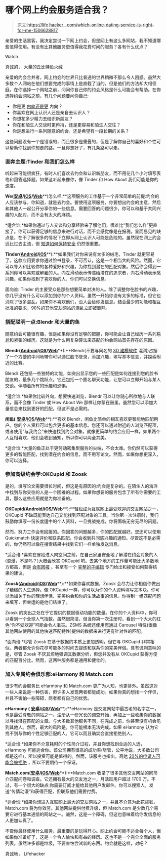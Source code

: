 # 哪个网上约会服务适合我？

> 原文:[https://life hacker . com/which-online-dating-service-is-right-for-me-1506628817](https://lifehacker.com/which-online-dating-service-is-right-for-me-1506628817)

亲爱的生活黑客，我决定尝试一下网上约会，但是网上有这么多网站，我不知道哪些值得使用。有没有比其他服务更值得我花费时间的服务？各有什么优点？

Watch

真诚的，
大量的丘比特鱼火绒

亲爱的约会合并者，网上约会的世界只比普通的世界稍微不那么令人困惑。虽然大多数个人网站在他们想要完成的事情上是直截了当的，但是他们的方法却大相径庭。在你选择一个网站之前，问问你自己你的约会风格是什么可能会有帮助。在你选择约会网站之前，有几个问题要问你自己:

*   你是更 [内向还是更](http://lifehacker.com/how-introverts-and-extroverts-can-peacefully-coexist-638422576) 内向？
*   你喜欢在网上认识人还是亲自去认识人？
*   你想花多少精力去结识新朋友？
*   你在和陌生人交谈时更矜持，还是更容易和陌生人交往？
*   你是想进行一系列随意的约会，还是希望有一段长期的关系？

这些问题没有一个是错误的，而且很多是重叠的，但是了解你自己的喜好和个性可以帮助你找到你想走的路。一旦你想好了，有几条路可以走。

### 直奔主题:Tinder 和我们怎么样

听起来可能很疯狂，有时人们喜欢去约会和认识新朋友，而不用花几个小时填写表格和回答选择题。如果这听起来像你，像 Tinder 和 How About 我们可能是你的速度。

**We(**[**安卓**](https://play.google.com/store/apps/details?id=com.howaboutwe.singles)**/**[**iOS**](https://itunes.apple.com/us/app/howaboutwe-dating-find-singles/id439078709?mt=8)**/**[**Web**](http://www.howaboutwe.com/)**)怎么样:**这项服务的工作基于一个非常简单的前提:约会的人应该参与，你知道，就是去约会。要使用这项服务，你要想出约会的主意，然后和其他人一起公开分享你的一些信息。需要回答的问题很少，你可以和基于共同兴趣的人配对，而不会有太大的麻烦。

*适合谁:*如果你通过与人交谈和分享经验来了解他们，很难比“我们怎么样”更直接了。你可以获得足够的信息来进行对话，而不会感觉像是在报税。显而易见的缺点是，在不了解很多的情况下立即从网上认识人可能是危险的。虽然现在网上约会远比过去主流，但 [知道如何保持安全](https://lifehacker.com/how-to-stay-safe-when-meeting-someone-from-the-internet-1040400781) 仍然很重要。

**Tinder(**[**Android**](https://play.google.com/store/apps/details?id=com.tinder)**/**[**iOS**](https://itunes.apple.com/us/app/tinder/id547702041?mt=8)**):**如果我们对你来说有太多的绒毛，Tinder 就更容易了。这款应用要求你通过脸书登录，不可否认，这是一个相当大的风险。然而，它可以导入和比较你的各种爱好和兴趣，为你找到潜在的匹配对象。然后你会得到一系列你可以喜欢或解雇的人。向左滑动表示传递给潜在的追求者，向右滑动表示感兴趣。如果你找到了喜欢你的人，你们可以交换信息。

面向谁: Tinder 的主要受众是那些想要简单对决的人。除了调整你在脸书的兴趣，你几乎没有什么可以添加到你的个人资料。虽然一开始你没有太多的标准，但它也消除了很多混乱。如果你不喜欢他们，没人会给你发信息。结合最少的功能和相互批准的要求，90%的其他交友网站的混乱立即被删除。

### 搭配聪明一点:Blendr 和大量的鱼

随意约会可能很有趣，但是如果你没有足够的把握，你可能会让自己经历一系列尴尬和紧张的经历。这就是为什么用复杂算法来匹配的约会网站首先存在的原因。

**Blendr(**[**Android**](https://play.google.com/store/apps/details?id=com.blendr.mobile)**/**[**iOS**](https://itunes.apple.com/us/app/blendr/id434528779?mt=8)**/**[**Web**](http://blendr.com/)**):**Blendr(不要与同名的 [3D 建模软件](http://www.blender.org/) 混淆)占据了一个方便的中间地带你可以通过脸书登录，添加兴趣，填写基本信息，并探索附近的比赛。

Blendr 还包括一些独特的功能，如突出显示您的一些匹配是如何连接到您的脸书朋友的，最多几个跳跃点。它还包括一个匿名聊天功能，让您可以立即开始与某人交谈。伴随着所有的乐趣和恐惧。

*适合谁:*如果你比较外向，想要快速浏览，Blendr 可以让你随心所欲地与人联系，而不会像 Tinder 或 How About We 那样让你蒙在鼓里。虽然您可以添加大量信息来找到更好的匹配，但这不是必需的。

**闲鱼(** [**安卓**](https://play.google.com/store/apps/details?id=com.pof.android)**/**[**iOS**](https://itunes.apple.com/us/app/pof-free-online-dating/id389638243?mt=8)**/**[**Web**](http://www.pof.com/)**):**喜欢 Blendr，闲鱼比简单的相互喜欢更智能地匹配用户。您的个人资料可以包含更多的基本信息。您还可以通过附近的人浏览匹配项，或者使用“与我约会”来快速找到约会对象。就像更简单的约会应用一样，如果两个人互相喜欢，他们会收到通知，所以你可以两全其美。

*适合谁:*大量的鱼正处于更劳动密集型服务的尖端，不会太难。你仍然可以获得更多的智能匹配，找到潜在约会的信息，而不用写论文。然而，如果你想更深入，你可以选择。

### 参加高级约会学:OKCupid 和 Zoosk

是的，填写论文需要很长时间，但这是有原因的:约会是复杂的。在陌生人的海洋中找到与你交往的人是一个困难的过程。如果你想要的服务包含了所有你需要的工具，那么这些应用就是为你准备的。

**OKCupid(**[**Android**](https://play.google.com/store/apps/details?id=com.okcupid.okcupid)**/**[**iOS**](https://itunes.apple.com/us/app/okcupid-dating/id338701294?mt=8)**/**[**Web**](http://www.okcupid.com/)**):**轻松成为互联网上最受欢迎的交友网站之一，OKCupid 不缺既能表达自己又能找到匹配对象的工具。当你第一次注册时，我们鼓励你填写一份长度适中的个人资料，一旦挑战完成，你将面临无穷无尽的问题。

然而，努力工作会有回报的。你回答的问题越多，你的匹配就越好。您还可以使用 Quickmatch 快速评价和联系匹配。你会收到共同感兴趣的通知，尽管这不是必需的，你仍然可以像在搜索结果中找到它们一样单独发送消息。

*适合谁:*喜欢在冒险进入肉空间之前，在自己家里安全地了解潜在约会对象的人(浪漫，不是吗？)大概会欣赏 OKCupid 吧。去某个地方的工作量可能比大多数地方都高，但是 [会有回报](http://www.wired.com/wiredscience/2014/01/how-to-hack-okcupid/all/) 。甚至有一个 [完整的子编辑](http://www.reddit.com/r/okcupid) 专门给出和接受如何获得结果的建议。

**Zoosk(**[**Android**](https://play.google.com/store/apps/details?id=com.zoosk.zoosk)**/**[**iOS**](https://itunes.apple.com/us/app/zoosk-1-dating-app/id349160522?mt=8)**/**[**Web**](https://www.zoosk.com/)**):**如果你喜欢数据，Zoosk 会尽力让你相信你做出了糟糕的人生选择。像 OKCupid 一样，你可以为你的个人资料填写文本块。你可以添加关于你的理想伴侣、完美约会和你的生活故事的信息。你得到一组匹配问题来填写，但幸运的是他们结束了。

Zoosk 的突出之处在于它提供的数据驱动功能的数量。在你的个人资料中，你可以看到一个全球人气指数。虽然很简洁，但当你第一次注册时，看到一个大大的红色“你不受欢迎”可能会令人沮丧。ZSMS 系统还使用您通过 Carousel 特性(很像其他网站使用的其他快速匹配特性)提供的数据来进行更有针对性的匹配。

*面向谁:*尽管 Zoosk 在基于数据的本质上更加透明，但它与 OKCupid 非常相似。两者都允许你花尽可能多的时间去提炼和联系你的完美伴侣。具有讽刺意味的是，尽管 Zoosk 不厌其烦地强调其数据分析，但您并没有从 OKCupid 获得方便的匹配百分比。然而，这两种服务都是通用和健壮的。

### 加入专属约会俱乐部:eHarmony 和 Match.com

很少有约会服务比 eHarmony 和 Match.com 更广为人知，也更排外。虽然这对一些人来说是一种伤害，但许多人发现两者都能成功。如果你真的想找一个伴侣，并且不害怕一些障碍，两者都有自己的优势。

**eHarmony (** [**安卓**](https://play.google.com/store/apps/details?id=com.eharmony)**/**[**iOS**](https://itunes.apple.com/us/app/eharmony/id458272450?mt=8)**/**[**Web**](http://www.eharmony.com/)**):**eHarmony 是交友网站中最古老的名字之一，也是最受尊敬的网站之一。注册从一份冗长的调查开始，再加上一些收集你的数据以寻找潜在匹配的文章。与大多数其他服务不同，在完成之前，你甚至没有机会见到其他人。然而，最大的风险是，你可能根本无法完成。如果 eHarmony 认为它找不到与你的个性足够匹配的人，它可以而且确实会直接拒绝别人。

*适合谁:*如果你不介意耗时的个性简介过程，并且你想找到合适的人选，eHarmony 可能适合你。该公司拥有很高的成功率(尽管，公平地说，大多数公司都是这样)，所以投资可能是值得的。然而，该服务也指出，高达 [20%的申请人可能会被拒绝](http://www.datingadviceguy.com/2009/09/22/why-are-people-rejected-by-eharmony/) ，所以不要期待一个保证。

**Match.com(**[**安卓**](https://play.google.com/store/apps/details?id=com.match.android.matchmobile)**/**[**iOS**](https://itunes.apple.com/us/app/match.com-1-dating-site/id305939712?mt=8)**/**[**Web**](http://www.match.com/)**):**Match.com 收录了很多其他交友网站的同简介匹配问卷和调查。它还拥有最大的交友池之一，月活跃用户超过 1700 万。不过，有一个很大的缺点:你需要订阅才能给其他用户发邮件。你可以搜索人，发送“传情动漫”和获得匹配，但联系他们需要付费。

*适合谁:*如果你想进入互联网上最大的交友网站之一，并且不介意为此花些钱，Match.com 将为你效劳。其他网站提供付费升级，但 Match.com 是少数几个需要它进行基本通信的网站之一。诚然，这是一个障碍，但这也意味着给你发信息的人更加认真了。

不管你最终使用什么服务，最重要的是玩得开心。网上约会可能不适合每个人，但如果你准备好了，这是一个令人愉快和有益的经历。这也不是一个完全全面的服务列表。虽然许多都是垃圾，不要害怕尝试新的东西。约会就是这样，对吧？

真诚地，
Lifehacker